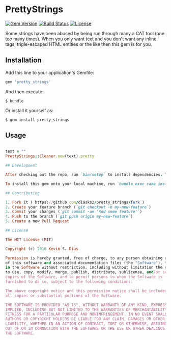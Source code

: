 # PrettyStrings

[![Gem Version](https://badge.fury.io/rb/pretty_strings.svg)](https://badge.fury.io/rb/pretty_strings) [![Build Status](https://travis-ci.org/diasks2/pretty_strings.png)](https://travis-ci.org/diasks2/pretty_strings) [![License](https://img.shields.io/badge/license-MIT-brightgreen.svg?style=flat)](https://github.com/diasks2/pretty_strings/blob/master/LICENSE.txt)

Some strings have been abused by being run through many a CAT tool (one too many times). When you only want text and you don't want any inline tags, triple-escaped HTML entities or the like then this gem is for you.

## Installation

Add this line to your application's Gemfile:

```ruby
gem 'pretty_strings'
```

And then execute:

    $ bundle

Or install it yourself as:

    $ gem install pretty_strings

## Usage

```ruby

text = ""
PrettyStrings::Cleaner.new(text).pretty

## Development

After checking out the repo, run `bin/setup` to install dependencies. Then, run `bin/console` for an interactive prompt that will allow you to experiment.

To install this gem onto your local machine, run `bundle exec rake install`. To release a new version, update the version number in `version.rb`, and then run `bundle exec rake release` to create a git tag for the version, push git commits and tags, and push the `.gem` file to [rubygems.org](https://rubygems.org).

## Contributing

1. Fork it ( https://github.com/diasks2/pretty_strings/fork )
2. Create your feature branch (`git checkout -b my-new-feature`)
3. Commit your changes (`git commit -am 'Add some feature'`)
4. Push to the branch (`git push origin my-new-feature`)
5. Create a new Pull Request

## License

The MIT License (MIT)

Copyright (c) 2016 Kevin S. Dias

Permission is hereby granted, free of charge, to any person obtaining a copy
of this software and associated documentation files (the "Software"), to deal
in the Software without restriction, including without limitation the rights
to use, copy, modify, merge, publish, distribute, sublicense, and/or sell
copies of the Software, and to permit persons to whom the Software is
furnished to do so, subject to the following conditions:

The above copyright notice and this permission notice shall be included in
all copies or substantial portions of the Software.

THE SOFTWARE IS PROVIDED "AS IS", WITHOUT WARRANTY OF ANY KIND, EXPRESS OR
IMPLIED, INCLUDING BUT NOT LIMITED TO THE WARRANTIES OF MERCHANTABILITY,
FITNESS FOR A PARTICULAR PURPOSE AND NONINFRINGEMENT. IN NO EVENT SHALL THE
AUTHORS OR COPYRIGHT HOLDERS BE LIABLE FOR ANY CLAIM, DAMAGES OR OTHER
LIABILITY, WHETHER IN AN ACTION OF CONTRACT, TORT OR OTHERWISE, ARISING FROM,
OUT OF OR IN CONNECTION WITH THE SOFTWARE OR THE USE OR OTHER DEALINGS IN
THE SOFTWARE.